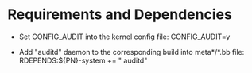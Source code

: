 # Requirements and Dependencies

- Set CONFIG_AUDIT into the kernel config file:
    CONFIG_AUDIT=y

- Add "auditd" daemon to the corresponding build into meta*/*.bb file:
    RDEPENDS:${PN}-system += " auditd"
